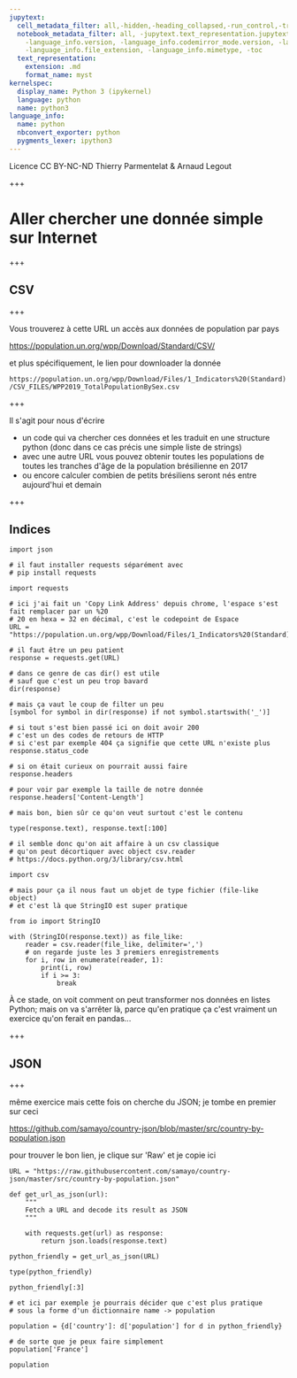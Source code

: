 ```yaml
---
jupytext:
  cell_metadata_filter: all,-hidden,-heading_collapsed,-run_control,-trusted
  notebook_metadata_filter: all, -jupytext.text_representation.jupytext_version, -jupytext.text_representation.format_version,
    -language_info.version, -language_info.codemirror_mode.version, -language_info.codemirror_mode,
    -language_info.file_extension, -language_info.mimetype, -toc
  text_representation:
    extension: .md
    format_name: myst
kernelspec:
  display_name: Python 3 (ipykernel)
  language: python
  name: python3
language_info:
  name: python
  nbconvert_exporter: python
  pygments_lexer: ipython3
---
```


<div class="licence">
<span>Licence CC BY-NC-ND</span>
<span>Thierry Parmentelat &amp; Arnaud Legout</span>
</div>

+++

# Aller chercher une donnée simple sur Internet

+++

## CSV

+++

Vous trouverez à cette URL un accès aux données de population par pays

<https://population.un.org/wpp/Download/Standard/CSV/>

et plus spécifiquement, le lien pour downloader la donnée

`https://population.un.org/wpp/Download/Files/1_Indicators%20(Standard)/CSV_FILES/WPP2019_TotalPopulationBySex.csv`

+++

Il s'agit pour nous d'écrire

* un code qui va chercher ces données et les traduit en une structure python (donc dans ce cas précis une simple liste de strings)
* avec une autre URL vous pouvez obtenir toutes les populations de toutes les tranches d'âge de la population brésilienne en 2017
* ou encore calculer combien de petits brésiliens seront nés entre aujourd'hui et demain

+++

## Indices

```{code-cell} ipython3
import json

# il faut installer requests séparément avec
# pip install requests

import requests
```

```{code-cell} ipython3
# ici j'ai fait un 'Copy Link Address' depuis chrome, l'espace s'est fait remplacer par un %20
# 20 en hexa = 32 en décimal, c'est le codepoint de Espace
URL = "https://population.un.org/wpp/Download/Files/1_Indicators%20(Standard)/CSV_FILES/WPP2019_TotalPopulationBySex.csv"

# il faut être un peu patient
response = requests.get(URL)
```

```{code-cell} ipython3
# dans ce genre de cas dir() est utile
# sauf que c'est un peu trop bavard
dir(response)
```

```{code-cell} ipython3
# mais ça vaut le coup de filter un peu
[symbol for symbol in dir(response) if not symbol.startswith('_')]
```

```{code-cell} ipython3
# si tout s'est bien passé ici on doit avoir 200
# c'est un des codes de retours de HTTP
# si c'est par exemple 404 ça signifie que cette URL n'existe plus
response.status_code
```

```{code-cell} ipython3
# si on était curieux on pourrait aussi faire
response.headers
```

```{code-cell} ipython3
# pour voir par exemple la taille de notre donnée
response.headers['Content-Length']
```

```{code-cell} ipython3
# mais bon, bien sûr ce qu'on veut surtout c'est le contenu

type(response.text), response.text[:100]
```

```{code-cell} ipython3
# il semble donc qu'on ait affaire à un csv classique
# qu'on peut décortiquer avec object csv.reader
# https://docs.python.org/3/library/csv.html

import csv

# mais pour ça il nous faut un objet de type fichier (file-like object)
# et c'est là que StringIO est super pratique

from io import StringIO

with (StringIO(response.text)) as file_like:
    reader = csv.reader(file_like, delimiter=',')
    # on regarde juste les 3 premiers enregistrements
    for i, row in enumerate(reader, 1):
        print(i, row)
        if i >= 3:
            break
```

À ce stade, on voit comment on peut transformer nos données en listes Python;
mais on va s'arrêter là, parce qu'en pratique ça c'est vraiment un exercice qu'on ferait en pandas...

+++

## JSON

+++

même exercice mais cette fois on cherche du JSON; je tombe en premier sur ceci

<https://github.com/samayo/country-json/blob/master/src/country-by-population.json>

pour trouver le bon lien, je clique sur 'Raw' et je copie ici

```{code-cell} ipython3
URL = "https://raw.githubusercontent.com/samayo/country-json/master/src/country-by-population.json"
```

```{code-cell} ipython3
def get_url_as_json(url):
    """
    Fetch a URL and decode its result as JSON
    """

    with requests.get(url) as response:
        return json.loads(response.text)
```

```{code-cell} ipython3
python_friendly = get_url_as_json(URL)

type(python_friendly)
```

```{code-cell} ipython3
python_friendly[:3]
```

```{code-cell} ipython3
# et ici par exemple je pourrais décider que c'est plus pratique
# sous la forme d'un dictionnaire name -> population

population = {d['country']: d['population'] for d in python_friendly}
```

```{code-cell} ipython3
# de sorte que je peux faire simplement
population['France']
```

```{code-cell} ipython3
population
```

```{code-cell} ipython3

```
